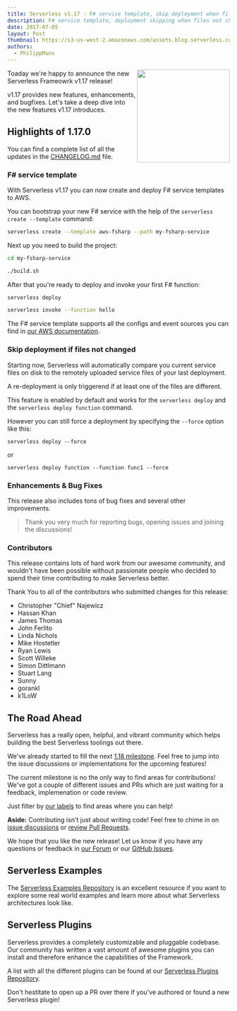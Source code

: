 ```yaml
---
title: Serverless v1.17 - F# service template, skip deployment when files not changed added
description: F# service template, deployment skipping when files not changed and more in the Serverless Framework v1.17 release.
date: 2017-07-05
layout: Post
thumbnail: https://s3-us-west-2.amazonaws.com/assets.blog.serverless.com/framework-v117.png
authors:
  - PhilippMuns
---
```


<img align="right" src="https://s3-us-west-2.amazonaws.com/assets.blog.serverless.com/framework-v117.png" width="210px" >

Toaday we're happy to announce the new Serverless Frameowrk v1.17 release!

v1.17 provides new features, enhancements, and bugfixes. Let's take a deep dive into the new features v1.17 introduces.

## Highlights of 1.17.0

You can find a complete list of all the updates in the [CHANGELOG.md](https://github.com/serverless/serverless/blob/master/CHANGELOG.md) file.

### F# service template

With Serverless v1.17 you can now create and deploy F# service templates to AWS.

You can bootstrap your new F# service with the help of the `serverless create --template` command:

```bash
serverless create --template aws-fsharp --path my-fsharp-service
```

Next up you need to build the project:

```bash
cd my-fsharp-service

./build.sh
```

After that you're ready to deploy and invoke your first F# function:

```bash
serverless deploy

serverless invoke --function hello
```

The F# service template supports all the configs and event sources you can find in [our AWS documentation](https://serverless.com/framework/docs/providers/aws/).

### Skip deployment if files not changed

Starting now, Serverless will automatically compare you current service files on disk to the remotely uploaded service files of your last deployment.

A re-deployment is only triggerend if at least one of the files are different.

This feature is enabled by default and works for the `serverless deploy` and the `serverless deploy function` command.

However you can still force a deployment by specifying the `--force` option like this:

```
serverless deploy --force
```

or

```
serverless deploy function --function func1 --force
```

### Enhancements & Bug Fixes

This release also includes tons of bug fixes and several other improvements.

> Thank you very much for reporting bugs, opening issues and joining the discussions!

### Contributors 

This release contains lots of hard work from our awesome community, and wouldn't have been possible without passionate people who decided to spend their time contributing to make Serverless better.

Thank You to all of the contributors who submitted changes for this release:

- Christopher "Chief" Najewicz
- Hassan Khan
- James Thomas
- John Ferlito
- Linda Nichols
- Mike Hostetler
- Ryan Lewis
- Scott Willeke
- Simon Dittlmann
- Stuart Lang
- Sunny
- gorankl
- k1LoW

## The Road Ahead

Serverless has a really open, helpful, and vibrant community which helps building the best Serverless toolings out there.

We've already started to fill the next [1.18 milestone](https://github.com/serverless/serverless/milestone/33). Feel free to jump into the issue discussions or implementations for the upcoming features!

The current milestone is no the only way to find areas for contributions! We've got a couple of different issues and PRs which are just waiting for a feedback, implemenation or code review.

Just filter by [our labels](https://github.com/serverless/serverless/labels) to find areas where you can help!

**Aside:** Contributing isn't just about writing code! Feel free to chime in on [issue discussions](https://github.com/serverless/serverless/issues) or [review Pull Requests](https://github.com/serverless/serverless/pulls).

We hope that you like the new release! Let us know if you have any questions or feedback in [our Forum](http://forum.serverless.com/) or our [GitHub Issues](https://github.com/serverless/serverless/issues).

## Serverless Examples

The [Serverless Examples Repository](https://github.com/serverless/examples) is an excellent resource if you want to explore some real world examples and learn more about what Serverless architectures look like.

## Serverless Plugins

Serverless provides a completely customizable and pluggable codebase. Our community has written a vast amount of awesome plugins you can install and therefore enhance the capabilities of the Framework.

A list with all the different plugins can be found at our [Serverless Plugins Repository](https://github.com/serverless/plugins).

Don't hestitate to open up a PR over there if you've authored or found a new Serverless plugin!
